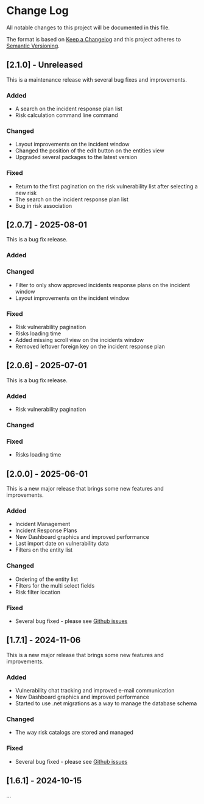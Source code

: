 # Change Log
All notable changes to this project will be documented in this file.

The format is based on [Keep a Changelog](http://keepachangelog.com/)
and this project adheres to [Semantic Versioning](http://semver.org/).

## [2.1.0] - Unreleased

This is a maintenance release with several bug fixes and improvements.

### Added
- A search on the incident response plan list
- Risk calculation command line command

### Changed
- Layout improvements on the incident window
- Changed the position of the edit button on the entities view
- Upgraded several packages to the latest version

### Fixed
- Return to the first pagination on the risk vulnerability list after selecting a new risk
- The search on the incident response plan list
- Bug in risk association

## [2.0.7] - 2025-08-01

This is a bug fix release.

### Added

### Changed
- Filter to only show approved incidents response plans on the incident window
- Layout improvements on the incident window

### Fixed
- Risk vulnerability pagination
- Risks loading time
- Added missing scroll view on the incidents window
- Removed leftover foreign key on the incident response plan


## [2.0.6] - 2025-07-01

This is a bug fix release.

### Added
- Risk vulnerability pagination

### Changed


### Fixed
- Risks loading time


## [2.0.0] - 2025-06-01

This is a new major release that brings some new features and improvements.

### Added
- Incident Management
- Incident Response Plans
- New Dashboard graphics and improved performance
- Last import date on vulnerability data
- Filters on the entity list

### Changed
- Ordering of the entity list
- Filters for the multi select fields
- Risk filter location

### Fixed
- Several bug fixed - please see [Github issues](https://github.com/ffquintella/netrisk/issues)

## [1.7.1] - 2024-11-06

This is a new major release that brings some new features and improvements.

### Added

- Vulnerability chat tracking and improved e-mail communication
- New Dashboard graphics and improved performance
- Started to use .net migrations as a way to manage the database schema

### Changed

- The way risk catalogs are stored and managed

### Fixed

- Several bug fixed - please see [Github issues](https://github.com/ffquintella/netrisk/issues)

## [1.6.1] - 2024-10-15

...

